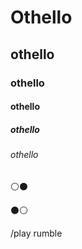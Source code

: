 # Othello
## othello
### othello
#### othello
##### othello
###### othello

:white_circle::black_circle:

:black_circle::white_circle:

/play rumble
